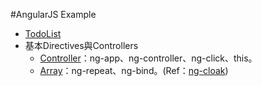 #AngularJS Example
- [TodoList](todolist)
- 基本Directives與Controllers
	- [Controller](basics-directives-and-controllers)：ng-app、ng-controller、ng-click、this。
	- [Array](array)：ng-repeat、ng-bind。(Ref：[ng-cloak](http://ithelp.ithome.com.tw/question/10139014))